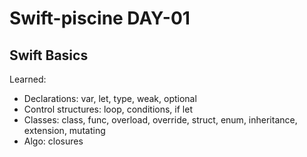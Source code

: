 # Swift-piscine DAY-01

## Swift Basics

Learned:
- Declarations: var, let, type, weak, optional
- Control structures: loop, conditions, if let
- Classes: class, func, overload, override, struct, enum, inheritance, extension, mutating
- Algo: closures
